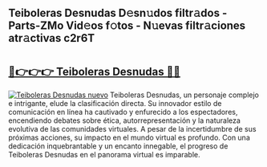 ## Teiboleras Desnudas D𝚎sn𝚞dos filtr𝚊dos - Parts-ZMo Vid𝚎os f𝚘tos - N𝚞evas filtr𝚊ciones atr𝚊ctivas c2r6T

# <h2><a href="http://mb6dk5.tromn.icu/?c=Teiboleras+Desnudas">🔗👉👉👉 Teiboleras Desnudas 🔗🔗</a></h2>

[![Teiboleras Desnudas nuevo](https://i.imgur.com/pEAQMta.gif)](http://mb6dk5.tromn.icu/?c=Teiboleras+Desnudas)
Teiboleras Desnudas, un personaje complejo e intrigante, elude la clasificación directa. Su innovador estilo de comunicación en línea ha cautivado y enfurecido a los espectadores, encendiendo debates sobre ética, autorrepresentación y la naturaleza evolutiva de las comunidades virtuales. A pesar de la incertidumbre de sus próximas acciones, su impacto en el mundo virtual es profundo. Con una dedicación inquebrantable y un encanto innegable, el progreso de Teiboleras Desnudas en el panorama virtual es imparable.
